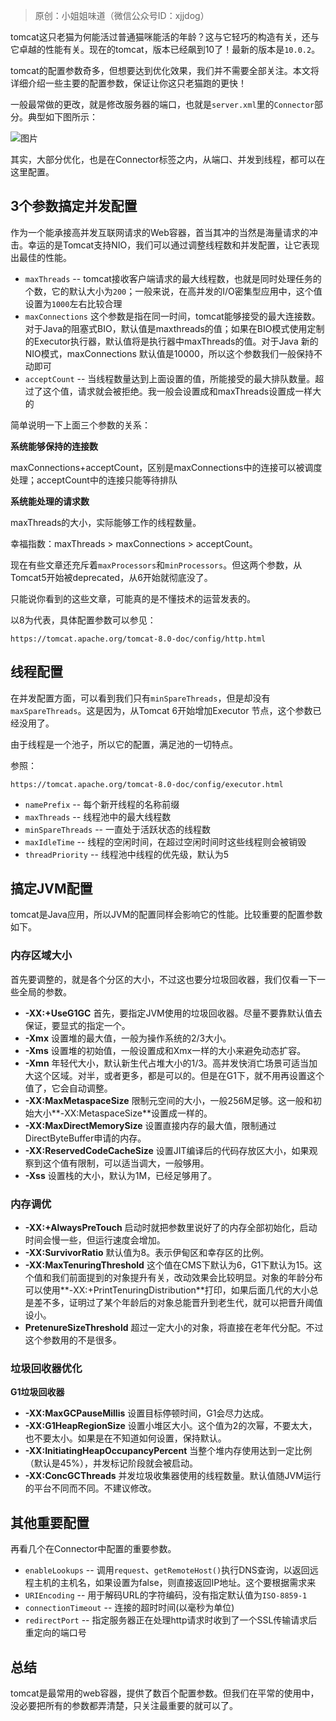 > 原创：小姐姐味道（微信公众号ID：xjjdog）

tomcat这只老猫为何能活过普通猫咪能活的年龄？这与它轻巧的构造有关，还与它卓越的性能有关。现在的tomcat，版本已经飙到10了！最新的版本是`10.0.2`。

tomcat的配置参数奇多，但想要达到优化效果，我们并不需要全部关注。本文将详细介绍一些主要的配置参数，保证让你这只老猫跑的更快！

一般最常做的更改，就是修改服务器的端口，也就是`server.xml`里的`Connector`部分。典型如下图所示：

![图片](https://img-note.langyastudio.com/202202100858463.webp?x-oss-process=style/watermark)



其实，大部分优化，也是在Connector标签之内，从端口、并发到线程，都可以在这里配置。



## 3个参数搞定并发配置

作为一个能承接高并发互联网请求的Web容器，首当其冲的当然是海量请求的冲击。幸运的是Tomcat支持NIO，我们可以通过调整线程数和并发配置，让它表现出最佳的性能。

- `maxThreads` -- tomcat接收客户端请求的最大线程数，也就是同时处理任务的个数，它的默认大小为`200`；一般来说，在高并发的I/O密集型应用中，这个值设置为`1000`左右比较合理
- `maxConnections` 这个参数是指在同一时间，tomcat能够接受的最大连接数。对于Java的阻塞式BIO，默认值是maxthreads的值；如果在BIO模式使用定制的Executor执行器，默认值将是执行器中maxThreads的值。对于Java 新的NIO模式，maxConnections 默认值是10000，所以这个参数我们一般保持不动即可
- `acceptCount` -- 当线程数量达到上面设置的值，所能接受的最大排队数量。超过了这个值，请求就会被拒绝。我一般会设置成和maxThreads设置成一样大的



简单说明一下上面三个参数的关系：

**系统能够保持的连接数**

maxConnections+acceptCount，区别是maxConnections中的连接可以被调度处理；acceptCount中的连接只能等待排队



**系统能处理的请求数**

maxThreads的大小，实际能够工作的线程数量。

幸福指数：maxThreads > maxConnections > acceptCount。

现在有些文章还充斥着`maxProcessors`和`minProcessors`。但这两个参数，从Tomcat5开始被deprecated，从6开始就彻底没了。

只能说你看到的这些文章，可能真的是不懂技术的运营发表的。

以8为代表，具体配置参数可以参见：

```
https://tomcat.apache.org/tomcat-8.0-doc/config/http.html
```



## 线程配置

在并发配置方面，可以看到我们只有`minSpareThreads`，但是却没有`maxSpareThreads`。这是因为，从Tomcat 6开始增加Executor 节点，这个参数已经没用了。

由于线程是一个池子，所以它的配置，满足池的一切特点。

参照：

```
https://tomcat.apache.org/tomcat-8.0-doc/config/executor.html
```

- `namePrefix` -- 每个新开线程的名称前缀
- `maxThreads` -- 线程池中的最大线程数
- `minSpareThreads` --  一直处于活跃状态的线程数
- `maxIdleTime` -- 线程的空闲时间，在超过空闲时间时这些线程则会被销毁
- `threadPriority` -- 线程池中线程的优先级，默认为5



## 搞定JVM配置

tomcat是Java应用，所以JVM的配置同样会影响它的性能。比较重要的配置参数如下。

### 内存区域大小

首先要调整的，就是各个分区的大小，不过这也要分垃圾回收器，我们仅看一下一些全局的参数。

- **-XX:+UseG1GC** 首先，要指定JVM使用的垃圾回收器。尽量不要靠默认值去保证，要显式的指定一个。
- **-Xmx** 设置堆的最大值，一般为操作系统的2/3大小。
- **-Xms** 设置堆的初始值，一般设置成和Xmx一样的大小来避免动态扩容。
- **-Xmn** 年轻代大小，默认新生代占堆大小的1/3。高并发快消亡场景可适当加大这个区域。对半，或者更多，都是可以的。但是在G1下，就不用再设置这个值了，它会自动调整。
- **-XX:MaxMetaspaceSize** 限制元空间的大小，一般256M足够。这一般和初始大小**-XX:MetaspaceSize**设置成一样的。
- **-XX:MaxDirectMemorySize** 设置直接内存的最大值，限制通过DirectByteBuffer申请的内存。
- **-XX:ReservedCodeCacheSize** 设置JIT编译后的代码存放区大小，如果观察到这个值有限制，可以适当调大，一般够用。
- **-Xss** 设置栈的大小，默认为1M，已经足够用了。



### 内存调优

- **-XX:+AlwaysPreTouch** 启动时就把参数里说好了的内存全部初始化，启动时间会慢一些，但运行速度会增加。
- **-XX:SurvivorRatio** 默认值为8。表示伊甸区和幸存区的比例。
- **-XX:MaxTenuringThreshold** 这个值在CMS下默认为6，G1下默认为15。这个值和我们前面提到的对象提升有关，改动效果会比较明显。对象的年龄分布可以使用**-XX:+PrintTenuringDistribution**打印，如果后面几代的大小总是差不多，证明过了某个年龄后的对象总能晋升到老生代，就可以把晋升阈值设小。
- **PretenureSizeThreshold** 超过一定大小的对象，将直接在老年代分配。不过这个参数用的不是很多。



### 垃圾回收器优化

**G1垃圾回收器**

- **-XX:MaxGCPauseMillis** 设置目标停顿时间，G1会尽力达成。
- **-XX:G1HeapRegionSize** 设置小堆区大小。这个值为2的次幂，不要太大，也不要太小。如果是在不知道如何设置，保持默认。
- **-XX:InitiatingHeapOccupancyPercent** 当整个堆内存使用达到一定比例（默认是45%），并发标记阶段就会被启动。
- **-XX:ConcGCThreads** 并发垃圾收集器使用的线程数量。默认值随JVM运行的平台不同而不同。不建议修改。



## 其他重要配置

再看几个在Connector中配置的重要参数。

- `enableLookups` -- 调用`request`、`getRemoteHost()`执行DNS查询，以返回远程主机的主机名，如果设置为false，则直接返回IP地址。这个要根据需求来
- `URIEncoding` -- 用于解码URL的字符编码，没有指定默认值为`ISO-8859-1`
- `connectionTimeout` -- 连接的超时时间(以毫秒为单位)
- `redirectPort` -- 指定服务器正在处理http请求时收到了一个SSL传输请求后重定向的端口号



## 总结

tomcat是最常用的web容器，提供了数百个配置参数。但我们在平常的使用中，没必要把所有的参数都弄清楚，只关注最重要的就可以了。